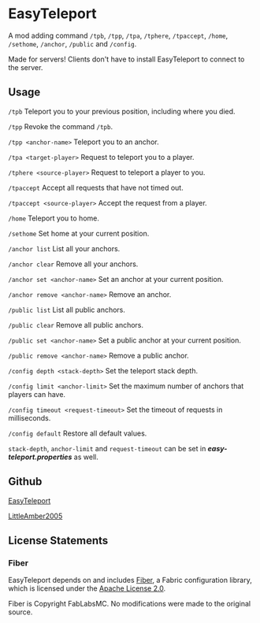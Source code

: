 # EasyTeleport

A mod adding command `/tpb`, `/tpp`, `/tpa`, `/tphere`, `/tpaccept`, `/home`, `/sethome`, `/anchor`, `/public`
and `/config`.

Made for servers! Clients don't have to install EasyTeleport to connect to the server.

## Usage

`/tpb` Teleport you to your previous position, including where you died.

`/tpp` Revoke the command `/tpb`.

`/tpp <anchor-name>` Teleport you to an anchor.

`/tpa <target-player>` Request to teleport you to a player.

`/tphere <source-player>` Request to teleport a player to you.

`/tpaccept` Accept all requests that have not timed out.

`/tpaccept <source-player>` Accept the request from a player.

`/home` Teleport you to home.

`/sethome` Set home at your current position.

`/anchor list` List all your anchors.

`/anchor clear` Remove all your anchors.

`/anchor set <anchor-name>` Set an anchor at your current position.

`/anchor remove <anchor-name>` Remove an anchor.

`/public list` List all public anchors.

`/public clear` Remove all public anchors.

`/public set <anchor-name>` Set a public anchor at your current position.

`/public remove <anchor-name>` Remove a public anchor.

`/config depth <stack-depth>` Set the teleport stack depth.

`/config limit <anchor-limit>` Set the maximum number of anchors that players can have.

`/config timeout <request-timeout>` Set the timeout of requests in milliseconds.

`/config default` Restore all default values.

`stack-depth`, `anchor-limit` and `request-timeout` can be set in **_easy-teleport.properties_** as well.

## Github

[EasyTeleport](https://github.com/LittleAmber2005/EasyTeleport)

[LittleAmber2005](https://github.com/LittleAmber2005)

## License Statements

### Fiber

EasyTeleport depends on and includes [Fiber](https://github.com/FabLabsMC/fiber), a Fabric configuration library, which
is licensed under the [Apache License 2.0](https://github.com/FabLabsMC/fiber/blob/master/LICENSE).

Fiber is Copyright FabLabsMC. No modifications were made to the original source.
